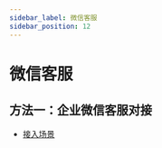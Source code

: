 ```yaml
---
sidebar_label: 微信客服
sidebar_position: 12
---
```


# 微信客服

## 方法一：企业微信客服对接

- [接入场景](./wechat_work#接入场景)
